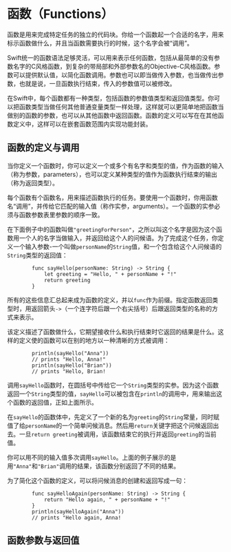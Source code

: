 # 函数（Functions）

函数是用来完成特定任务的独立的代码块。你给一个函数起一个合适的名字，用来标示函数做什么，并且当函数需要执行的时候，这个名字会被“调用”。

Swift统一的函数语法足够灵活，可以用来表示任何函数，包括从最简单的没有参数名字的C风格函数，到复杂的带局部和外部参数名的Objective-C风格函数。参数可以提供默认值，以简化函数调用。参数也可以即当做传入参数，也当做传出参数，也就是说，一旦函数执行结束，传入的参数值可以被修改。

在Swift中，每个函数都有一种类型，包括函数的参数值类型和返回值类型。你可以把函数类型当做任何其他普通变量类型一样处理，这样就可以更简单地把函数当做别的函数的参数，也可以从其他函数中返回函数。函数的定义可以写在在其他函数定义中，这样可以在嵌套函数范围内实现功能封装。

## 函数的定义与调用

当你定义一个函数时，你可以定义一个或多个有名字和类型的值，作为函数的输入（称为参数，parameters），也可以定义某种类型的值作为函数执行结束的输出（称为返回类型）。

每个函数有个函数名，用来描述函数执行的任务。要使用一个函数时，你用函数名“调用”，并传给它匹配的输入值（称作实参，arguments）。一个函数的实参必须与函数参数表里参数的顺序一致。

在下面例子中的函数叫做`"greetingForPerson"`，之所以叫这个名字是因为这个函数用一个人的名字当做输入，并返回给这个人的问候语。为了完成这个任务，你定义一个输入参数-一个叫做`personName`的`String`值，和一个包含给这个人问候语的`String`类型的返回值：

			func sayHello(personName: String) -> String {
    			let greeting = "Hello, " + personName + "!"
    			return greeting
			}

所有的这些信息汇总起来成为函数的定义，并以`func`作为前缀。指定函数返回类型时，用返回箭头`->`（一个连字符后跟一个右尖括号）后跟返回类型的名称的方式来表示。

该定义描述了函数做什么，它期望接收什么和执行结束时它返回的结果是什么。这样的定义使的函数可以在别的地方以一种清晰的方式被调用：

			println(sayHello("Anna"))
			// prints "Hello, Anna!"
			println(sayHello("Brian"))
			// prints "Hello, Brian!
			
调用`sayHello`函数时，在圆括号中传给它一个`String`类型的实参。因为这个函数返回一个`String`类型的值，`sayHello`可以被包含在`println`的调用中，用来输出这个函数的返回值，正如上面所示。

在`sayHello`的函数体中，先定义了一个新的名为`greeting`的`String`常量，同时赋值了给`personName`的一个简单问候消息。然后用`return`关键字把这个问候返回出去。一旦`return greeting`被调用，该函数结束它的执行并返回`greeting`的当前值。

你可以用不同的输入值多次调用`sayHello`。上面的例子展示的是用`"Anna"`和`"Brian"`调用的结果，该函数分别返回了不同的结果。

为了简化这个函数的定义，可以将问候消息的创建和返回写成一句：

			func sayHelloAgain(personName: String) -> String {
    			return "Hello again, " + personName + "!"
			}
			println(sayHelloAgain("Anna"))
			// prints "Hello again, Anna!

## 函数参数与返回值